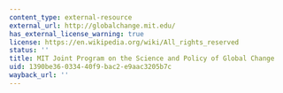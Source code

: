 ```yaml
---
content_type: external-resource
external_url: http://globalchange.mit.edu/
has_external_license_warning: true
license: https://en.wikipedia.org/wiki/All_rights_reserved
status: ''
title: MIT Joint Program on the Science and Policy of Global Change
uid: 1390be36-0334-40f9-bac2-e9aac3205b7c
wayback_url: ''
---
```

